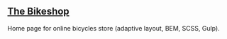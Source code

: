 ## [The Bikeshop](https://elena-erganyan.github.io/the-bikeshop/)

Home page for online bicycles store (adaptive layout, BEM, SCSS, Gulp).
